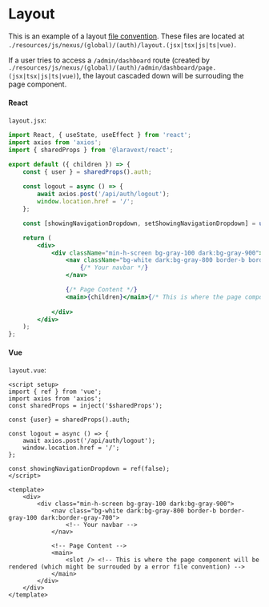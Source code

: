 # Layout

This is an example of a layout [file convention](/concepts/file-conventions.md). These files are located at `./resources/js/nexus/(global)/(auth)/layout.(jsx|tsx|js|ts|vue)`.


If a user tries to access a `/admin/dashboard` route (created by `./resources/js/nexus/(global)/(auth)/admin/dashboard/page.(jsx|tsx|js|ts|vue)`), the layout cascaded down will be surrouding the page component.

<!-- tabs:start -->

#### **React**

`layout.jsx`:

```jsx
import React, { useState, useEffect } from 'react';
import axios from 'axios';
import { sharedProps } from '@laravext/react';

export default ({ children }) => {
    const { user } = sharedProps().auth;
    
    const logout = async () => {
        await axios.post('/api/auth/logout');
        window.location.href = '/';
    };

    const [showingNavigationDropdown, setShowingNavigationDropdown] = useState(false);

    return (
        <div>
            <div className="min-h-screen bg-gray-100 dark:bg-gray-900">
                <nav className="bg-white dark:bg-gray-800 border-b border-gray-100 dark:border-gray-700">
                    {/* Your navbar */}
                </nav>

                {/* Page Content */}
                <main>{children}</main>{/* This is where the page component will be rendered (which might be surrouded by a error file convention) */}
                
            </div>
        </div>
    );
};
```

#### **Vue**

`layout.vue`:

```vue
<script setup>
import { ref } from 'vue';
import axios from 'axios';
const sharedProps = inject('$sharedProps');

const {user} = sharedProps().auth;

const logout = async () => {
    await axios.post('/api/auth/logout');
    window.location.href = '/';
};

const showingNavigationDropdown = ref(false);
</script>

<template>
    <div>
        <div class="min-h-screen bg-gray-100 dark:bg-gray-900">
            <nav class="bg-white dark:bg-gray-800 border-b border-gray-100 dark:border-gray-700">
                <!-- Your navbar -->
            </nav>

            <!-- Page Content -->
            <main>
                <slot /> <!-- This is where the page component will be rendered (which might be surrouded by a error file convention) -->
            </main>
        </div>
    </div>
</template>


```

<!-- tabs:end -->